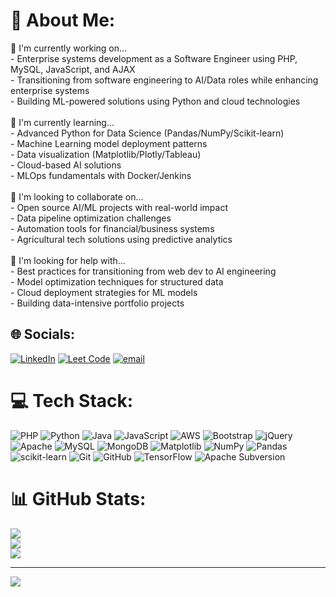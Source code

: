 # 💫 About Me:
🔭 I'm currently working on...<br>- Enterprise systems development as a Software Engineer using PHP, MySQL, JavaScript, and AJAX<br>- Transitioning from software engineering to AI/Data roles while enhancing enterprise systems<br>- Building ML-powered solutions using Python and cloud technologies<br><br>🌱 I'm currently learning...<br>- Advanced Python for Data Science (Pandas/NumPy/Scikit-learn)<br>- Machine Learning model deployment patterns<br>- Data visualization (Matplotlib/Plotly/Tableau)<br>- Cloud-based AI solutions<br>- MLOps fundamentals with Docker/Jenkins<br><br>👯 I'm looking to collaborate on...<br>- Open source AI/ML projects with real-world impact<br>- Data pipeline optimization challenges<br>- Automation tools for financial/business systems<br>- Agricultural tech solutions using predictive analytics<br><br>🤔 I'm looking for help with...<br>- Best practices for transitioning from web dev to AI engineering<br>- Model optimization techniques for structured data<br>- Cloud deployment strategies for ML models<br>- Building data-intensive portfolio projects<br>


## 🌐 Socials:
[![LinkedIn](https://img.shields.io/badge/LinkedIn-%230077B5.svg?logo=linkedin&logoColor=white)](https://linkedin.com/in/ashwin-m-nayak-2180691b0) [![Leet Code](https://img.shields.io/badge/-Stackoverflow-FE7A16?logo=stack-overflow&logoColor=white)](https://leetcode.com/u/ashwinnayak268/) [![email](https://img.shields.io/badge/Email-D14836?logo=gmail&logoColor=white)](mailto:ashwinnayak268@gmail.com) 

# 💻 Tech Stack:
![PHP](https://img.shields.io/badge/php-%23777BB4.svg?style=for-the-badge&logo=php&logoColor=white) ![Python](https://img.shields.io/badge/python-3670A0?style=for-the-badge&logo=python&logoColor=ffdd54) ![Java](https://img.shields.io/badge/java-%23ED8B00.svg?style=for-the-badge&logo=openjdk&logoColor=white) ![JavaScript](https://img.shields.io/badge/javascript-%23323330.svg?style=for-the-badge&logo=javascript&logoColor=%23F7DF1E) ![AWS](https://img.shields.io/badge/AWS-%23FF9900.svg?style=for-the-badge&logo=amazon-aws&logoColor=white) ![Bootstrap](https://img.shields.io/badge/bootstrap-%238511FA.svg?style=for-the-badge&logo=bootstrap&logoColor=white) ![jQuery](https://img.shields.io/badge/jquery-%230769AD.svg?style=for-the-badge&logo=jquery&logoColor=white) ![Apache](https://img.shields.io/badge/apache-%23D42029.svg?style=for-the-badge&logo=apache&logoColor=white) ![MySQL](https://img.shields.io/badge/mysql-4479A1.svg?style=for-the-badge&logo=mysql&logoColor=white) ![MongoDB](https://img.shields.io/badge/MongoDB-%234ea94b.svg?style=for-the-badge&logo=mongodb&logoColor=white) ![Matplotlib](https://img.shields.io/badge/Matplotlib-%23ffffff.svg?style=for-the-badge&logo=Matplotlib&logoColor=black) ![NumPy](https://img.shields.io/badge/numpy-%23013243.svg?style=for-the-badge&logo=numpy&logoColor=white) ![Pandas](https://img.shields.io/badge/pandas-%23150458.svg?style=for-the-badge&logo=pandas&logoColor=white) ![scikit-learn](https://img.shields.io/badge/scikit--learn-%23F7931E.svg?style=for-the-badge&logo=scikit-learn&logoColor=white) ![Git](https://img.shields.io/badge/git-%23F05033.svg?style=for-the-badge&logo=git&logoColor=white) ![GitHub](https://img.shields.io/badge/github-%23121011.svg?style=for-the-badge&logo=github&logoColor=white) ![TensorFlow](https://img.shields.io/badge/TensorFlow-%23FF6F00.svg?style=for-the-badge&logo=TensorFlow&logoColor=white) ![Apache Subversion](https://img.shields.io/badge/subversion-%23809CC9.svg?style=for-the-badge&logo=subversion&logoColor=white)
# 📊 GitHub Stats:
![](https://github-readme-stats.vercel.app/api?username=Ashwin268&theme=monokai&hide_border=false&include_all_commits=true&count_private=true)<br/>
![](https://nirzak-streak-stats.vercel.app/?user=Ashwin268&theme=monokai&hide_border=false)<br/>
![](https://github-readme-stats.vercel.app/api/top-langs/?username=Ashwin268&theme=monokai&hide_border=false&include_all_commits=true&count_private=true&layout=compact)

---
[![](https://visitcount.itsvg.in/api?id=Ashwin268&icon=0&color=0)](https://visitcount.itsvg.in)

<!-- Proudly created with GPRM ( https://gprm.itsvg.in ) -->